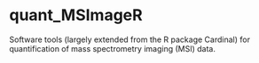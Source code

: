 # quant_MSImageR

Software tools (largely extended from the R package Cardinal) for quantification of mass spectrometry imaging (MSI) data.
